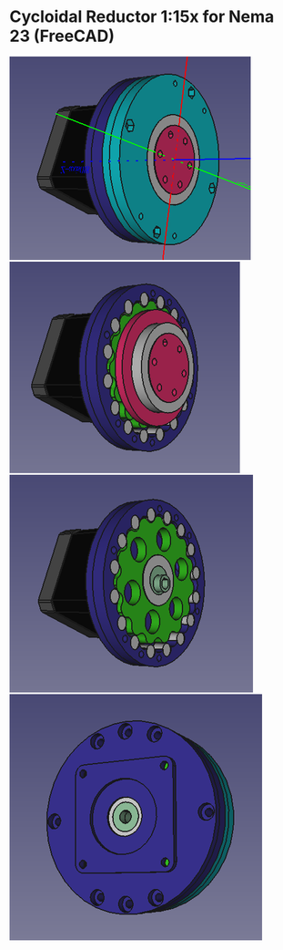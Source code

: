 # Cycloidal Reductor 1:15x for Nema 23 (FreeCAD)

![01](reductor_cycloidal-15x-nema23_01.png)
![02](reductor_cycloidal-15x-nema23_02.png)
![03](reductor_cycloidal-15x-nema23_03.png)
![04](reductor_cycloidal-15x-nema23_04.png)
